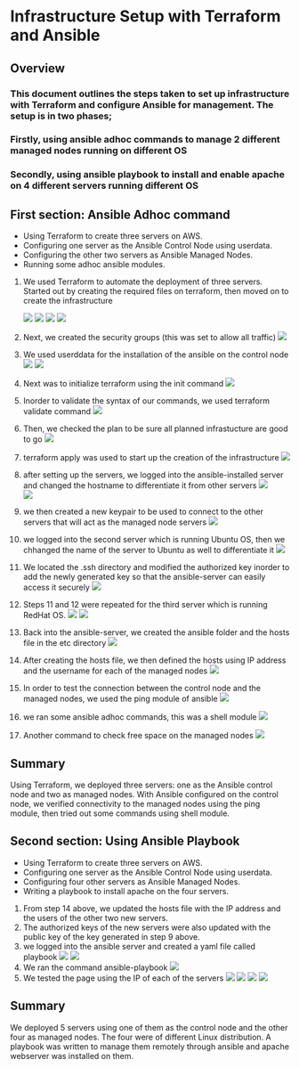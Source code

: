 # Infrastructure Setup with Terraform and Ansible
## Overview

### This document outlines the steps taken to set up infrastructure with Terraform and configure Ansible for management. The setup is in two phases;

### Firstly, using ansible adhoc commands to manage 2 different managed nodes running on different OS

### Secondly, using ansible playbook to install and enable apache on 4 different servers running different OS 

## First section: Ansible Adhoc command
- Using Terraform to create three servers on AWS.
- Configuring one server as the Ansible Control Node using userdata.
- Configuring the other two servers as Ansible Managed Nodes.
- Running some adhoc ansible modules.


1. We used Terraform to automate the deployment of three servers. Started out by creating the required files on terraform, then moved on to create the infrastructure

    ![](/img/01.create-files.png)
    ![](/img/002.provider.png)
    ![](/img/02.infrastructures.png)
    ![](/img/03.infra.png)
2. Next, we created the security groups (this was set to allow all traffic)
![](/img/04.sg.png)
3. We used userddata for the installation of the ansible on the control node 
![](/img/06userdata.png)
![](/img/05servers.png)
4. Next was to initialize terraform using the init command 
![](/img/07.terraform-init.png)
5. Inorder to validate the syntax of our commands, we used terraform validate command 
![](/img/08.validate.png)
6. Then, we checked the plan to be sure all planned infrastucture are good to go 
![](/img/09.plan.png)
7. terraform apply was used to start up the creation of the infrastructure
![](/img/10.apply.png)
8. after setting up the servers, we logged into the ansible-installed server and changed the hostname to differentiate it from other servers
![](/img/11.login.png)  
![](/img/12.change-name.png)
9. we then created a new keypair to be used to connect to the other servers that will act as the managed node servers
![](/img/13.gen-key.png)
10. we logged into the second server which is running Ubuntu OS, then we chhanged the name of the server to Ubuntu as well to differentiate it 
![](/img/14server1.png)
11. We located the .ssh directory and modified the authorized key inorder to add the newly generated key so that the ansible-server can easily access it securely 
![](/img/15addkey-1.png)
12. Steps 11 and 12 were repeated for the third server which is running RedHat OS.
![](/img/16.change-name.png)
![](/img/16.addkey-2.png)  
13. Back into the ansible-server, we created the ansible folder and the hosts file in the etc directory 
![](/img/17.hostsfile.png)
14. After creating the hosts file, we then defined the hosts using IP address and the username for each of the managed nodes
![](/img/18definehosts.png)
15. In order to test the connection between the control node and the managed nodes, we used the ping module of ansible 
![](/img/19pingtest.png)
16. we ran some ansible adhoc commands, this was a shell module
![](/img/20.filesystem.png)
17. Another command to check free space on the managed nodes
![](/img/21free-memory.png)

## Summary
Using Terraform, we deployed three servers: one as the Ansible control node and two as managed nodes. With Ansible configured on the control node, we verified connectivity to the managed nodes using the ping module, then tried out some commands using shell module.



## Second section: Using Ansible Playbook
- Using Terraform to create three servers on AWS.
- Configuring one server as the Ansible Control Node using userdata.
- Configuring four other servers as Ansible Managed Nodes.
- Writing a playbook to install apache on the four servers.

1. From step 14 above, we updated the hosts file with the IP address and the users of the other two new servers.
2. The authorized keys of the new servers were also updated with the public key of the key generated in step 9 above.
3. we logged into the ansible server and created a yaml file called playbook 
![](/img2/001.login.png)
![](/img2/01.playbook.png)
4. We ran the command ansible-playbook
![](/img2/02playbook.png)
5. We tested the page using the IP of each of the servers
![](/img2/03.RH.png)
![](/img2/04.centos.png)
![](/img2/05.amazon.png)
![](/img2/05.ubuntu.png)

## Summary
We deployed 5 servers using one of them as the control node and the other four as managed nodes. The four were of different Linux distribution. A playbook was written to manage them remotely through ansible and apache webserver was installed on them.